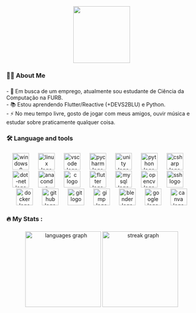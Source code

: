 <div align="center">
  <img height="150" src="https://i.ibb.co/HPdnVwd/github-header-image-1.png"  />
</div>

###

<h3 align="left">👩‍💻  About Me</h3>

###

<p align="left">- 🔭 Em busca de um emprego, atualmente sou estudante de Ciência da Computação na FURB.<br>- 📚 Estou aprendendo Flutter/Reactive (+DEVS2BLU) e Python.<br>- ⚡ No meu tempo livre, gosto de jogar com meus amigos, ouvir música e estudar sobre praticamente qualquer coisa.</p>

###

<h3 align="left">🛠 Language and tools</h3>

###

<div align="center">
  <img src="https://cdn.jsdelivr.net/gh/devicons/devicon/icons/windows8/windows8-original.svg" height="44" alt="windows8 logo"  />
  <img width="16" />
  <img src="https://cdn.jsdelivr.net/gh/devicons/devicon/icons/linux/linux-original.svg" height="44" alt="linux logo"  />
  <img width="16" />
  <img src="https://cdn.jsdelivr.net/gh/devicons/devicon/icons/vscode/vscode-original.svg" height="44" alt="vscode logo"  />
  <img width="16" />
  <img src="https://cdn.jsdelivr.net/gh/devicons/devicon/icons/pycharm/pycharm-original.svg" height="44" alt="pycharm logo"  />
  <img width="16" />
  <img src="https://cdn.jsdelivr.net/gh/devicons/devicon/icons/unity/unity-original.svg" height="44" alt="unity logo"  />
  <img width="16" />
  <img src="https://cdn.jsdelivr.net/gh/devicons/devicon/icons/python/python-original.svg" height="44" alt="python logo"  />
  <img width="16" />
  <img src="https://cdn.jsdelivr.net/gh/devicons/devicon/icons/csharp/csharp-original.svg" height="44" alt="csharp logo"  />
  <img width="16" />
  <img src="https://cdn.jsdelivr.net/gh/devicons/devicon/icons/dot-net/dot-net-plain-wordmark.svg" height="44" alt="dot-net logo"  />
  <img width="16" />
  <img src="https://cdn.jsdelivr.net/gh/devicons/devicon/icons/anaconda/anaconda-original.svg" height="44" alt="anaconda logo"  />
  <img width="16" />
  <img src="https://cdn.jsdelivr.net/gh/devicons/devicon/icons/c/c-original.svg" height="44" alt="c logo"  />
  <img width="16" />
  <img src="https://cdn.jsdelivr.net/gh/devicons/devicon/icons/flutter/flutter-original.svg" height="44" alt="flutter logo"  />
  <img width="16" />
  <img src="https://cdn.jsdelivr.net/gh/devicons/devicon/icons/mysql/mysql-original.svg" height="44" alt="mysql logo"  />
  <img width="16" />
  <img src="https://cdn.jsdelivr.net/gh/devicons/devicon/icons/opencv/opencv-original.svg" height="44" alt="opencv logo"  />
  <img width="16" />
  <img src="https://cdn.jsdelivr.net/gh/devicons/devicon/icons/ssh/ssh-original.svg" height="44" alt="ssh logo"  />
  <img width="16" />
  <img src="https://cdn.jsdelivr.net/gh/devicons/devicon/icons/docker/docker-plain-wordmark.svg" height="44" alt="docker logo"  />
  <img width="16" />
  <img src="https://cdn.jsdelivr.net/gh/devicons/devicon/icons/github/github-original.svg" height="44" alt="github logo"  />
  <img width="16" />
  <img src="https://cdn.jsdelivr.net/gh/devicons/devicon/icons/git/git-original.svg" height="44" alt="git logo"  />
  <img width="16" />
  <img src="https://cdn.jsdelivr.net/gh/devicons/devicon/icons/gimp/gimp-original.svg" height="44" alt="gimp logo"  />
  <img width="16" />
  <img src="https://cdn.jsdelivr.net/gh/devicons/devicon/icons/blender/blender-original.svg" height="44" alt="blender logo"  />
  <img width="16" />
  <img src="https://cdn.jsdelivr.net/gh/devicons/devicon/icons/google/google-original.svg" height="44" alt="google logo"  />
  <img width="16" />
  <img src="https://cdn.jsdelivr.net/gh/devicons/devicon/icons/canva/canva-original.svg" height="44" alt="canva logo"  />
</div>

###

<h3 align="left">🔥   My Stats :</h3>

###

<div align="center">
  <img src="https://github-readme-stats.vercel.app/api/top-langs?username=Hazielnetto&locale=pt-br&hide_title=false&layout=compact&card_width=320&langs_count=5&theme=dracula&hide_border=false&order=2" height="200" alt="languages graph"  />
  <img src="https://streak-stats.demolab.com?user=Hazielnetto&locale=pt-br&mode=daily&theme=dark&hide_border=false&border_radius=5&date_format=j/n%5B/Y%5D&order=3" height="200" alt="streak graph"  />
</div>

###
